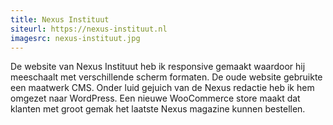 ```yaml
---
title: Nexus Instituut
siteurl: https://nexus-instituut.nl
imagesrc: nexus-instituut.jpg
---
```

De website van Nexus Instituut heb ik responsive gemaakt waardoor hij meeschaalt met verschillende scherm formaten. De oude website gebruikte een maatwerk CMS. Onder luid gejuich van de Nexus redactie heb ik hem omgezet naar WordPress. Een nieuwe WooCommerce store maakt dat klanten met groot gemak het laatste Nexus magazine kunnen bestellen.
